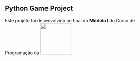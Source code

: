 ## Python Game Project
 Este projeto foi desenvolvido ao final do <b>Módulo I</b> do Curso de Programação da <img src='https://blueedtech.com.br/wp-content/themes/blue/dist/images/logo-blue-croped.gif' width='100px'><img>
